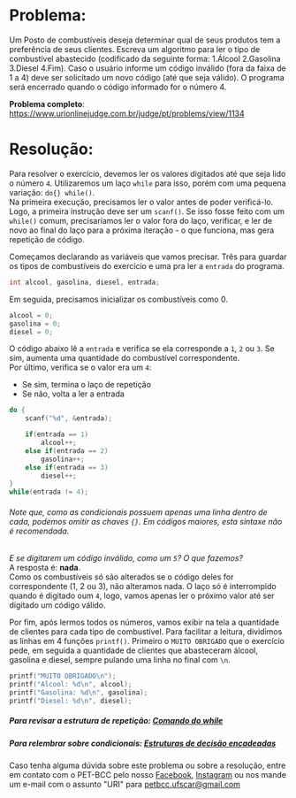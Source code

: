 # Problema:    
Um Posto de combustíveis deseja determinar qual de seus produtos tem a preferência de seus clientes. Escreva um algoritmo para ler o tipo de combustível abastecido (codificado da seguinte forma: 1.Álcool 2.Gasolina 3.Diesel 4.Fim). Caso o usuário informe um código inválido (fora da faixa de 1 a 4) deve ser solicitado um novo código (até que seja válido). O programa será encerrado quando o código informado for o número 4.

**Problema completo**: https://www.urionlinejudge.com.br/judge/pt/problems/view/1134


# Resolução:
Para resolver o exercício, devemos ler os valores digitados até que seja lido o número `4`. Utilizaremos um laço `while` para isso, porém com uma pequena variação: `do{} while()`.  
Na primeira execução, precisamos ler o valor antes de poder verificá-lo. Logo, a primeira instrução deve ser um `scanf()`. Se isso fosse feito com um `while()` comum, precisaríamos ler o valor fora do laço, verificar, e ler de novo ao final do laço para a próxima iteração - o que funciona, mas gera repetição de código.  


Começamos declarando as variáveis que vamos precisar. Três para guardar os tipos de combustíveis do exercício e uma pra ler a `entrada` do programa.
```c
int alcool, gasolina, diesel, entrada;
```

Em seguida, precisamos inicializar os combustíveis como 0.
```c
alcool = 0;
gasolina = 0;
diesel = 0;
```

O código abaixo lê a `entrada` e verifica se ela corresponde a `1`, `2` ou `3`. Se sim, aumenta uma quantidade do combustível correspondente.  
Por último, verifica se o valor era um `4`:
- Se sim, termina o laço de repetição
- Se não, volta a ler a entrada
```c
do {
    scanf("%d", &entrada);

    if(entrada == 1)
        alcool++;
    else if(entrada == 2)
        gasolina++;
    else if(entrada == 3)
        diesel++;
}
while(entrada != 4);
```
###### Note que, como as condicionais possuem apenas uma linha dentro de cada, podemos omitir as chaves `{}`. Em códigos maiores, esta sintaxe não é recomendada.

_E se digitarem um código inválido, como um `5`? O que fazemos?_  
A resposta é: **nada**.  
Como os combustíveis só são alterados se o código deles for correspondente (1, 2 ou 3), não alteramos nada. O laço só é interrompido quando é digitado oum `4`, logo, vamos apenas ler o próximo valor até ser digitado um código válido.  

Por fim, após lermos todos os números, vamos exibir na tela a quantidade de clientes para cada tipo de combustível. Para facilitar a leitura, dividimos as linhas em 4 funções `printf()`. Primeiro o `MUITO OBRIGADO` que o exercício pede, em seguida a quantidade de clientes que abasteceram álcool, gasolina e diesel, sempre pulando uma linha no final com `\n`.

```c
printf("MUITO OBRIGADO\n");
printf("Alcool: %d\n", alcool);
printf("Gasolina: %d\n", gasolina);
printf("Diesel: %d\n", diesel);
```

##### Para revisar a estrutura de repetição: [Comando do while](http://linguagemc.com.br/comando-do-while/)
##### Para relembrar sobre condicionais: [Estruturas de decisão encadeadas](http://linguagemc.com.br/estruturas-de-decisao-encadeadas-if-else-if-else/)
    
Caso tenha alguma dúvida sobre este problema ou sobre a resolução, entre em contato com o PET-BCC pelo nosso
[Facebook](https://www.facebook.com/petbcc/),
[Instagram](https://www.instagram.com/petbcc.ufscar/)
ou nos mande um e-mail com o assunto "URI" para  petbcc.ufscar@gmail.com
